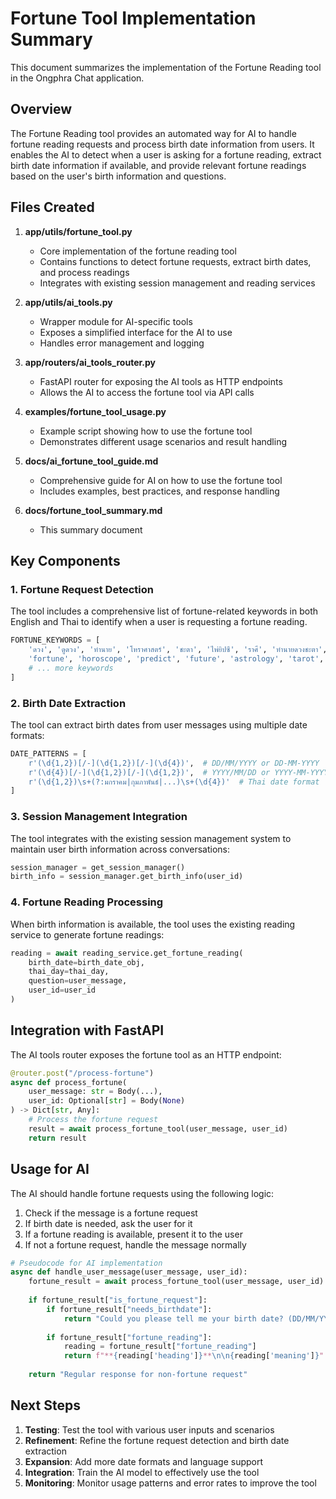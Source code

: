 # Fortune Tool Implementation Summary

This document summarizes the implementation of the Fortune Reading tool in the Ongphra Chat application.

## Overview

The Fortune Reading tool provides an automated way for AI to handle fortune reading requests and process birth date information from users. It enables the AI to detect when a user is asking for a fortune reading, extract birth date information if available, and provide relevant fortune readings based on the user's birth information and questions.

## Files Created

1. **app/utils/fortune_tool.py**
   - Core implementation of the fortune reading tool
   - Contains functions to detect fortune requests, extract birth dates, and process readings
   - Integrates with existing session management and reading services

2. **app/utils/ai_tools.py**
   - Wrapper module for AI-specific tools
   - Exposes a simplified interface for the AI to use
   - Handles error management and logging

3. **app/routers/ai_tools_router.py**
   - FastAPI router for exposing the AI tools as HTTP endpoints
   - Allows the AI to access the fortune tool via API calls

4. **examples/fortune_tool_usage.py**
   - Example script showing how to use the fortune tool
   - Demonstrates different usage scenarios and result handling

5. **docs/ai_fortune_tool_guide.md**
   - Comprehensive guide for AI on how to use the fortune tool
   - Includes examples, best practices, and response handling

6. **docs/fortune_tool_summary.md**
   - This summary document

## Key Components

### 1. Fortune Request Detection

The tool includes a comprehensive list of fortune-related keywords in both English and Thai to identify when a user is requesting a fortune reading.

```python
FORTUNE_KEYWORDS = [
    'ดวง', 'ดูดวง', 'ทำนาย', 'โหราศาสตร์', 'ชะตา', 'ไพ่ยิปซี', 'ราศี', 'ทำนายดวงชะตา',
    'fortune', 'horoscope', 'predict', 'future', 'astrology', 'tarot', 'destiny',
    # ... more keywords
]
```

### 2. Birth Date Extraction

The tool can extract birth dates from user messages using multiple date formats:

```python
DATE_PATTERNS = [
    r'(\d{1,2})[/-](\d{1,2})[/-](\d{4})',  # DD/MM/YYYY or DD-MM-YYYY
    r'(\d{4})[/-](\d{1,2})[/-](\d{1,2})',  # YYYY/MM/DD or YYYY-MM-YYYY
    r'(\d{1,2})\s+(?:มกราคม|กุมภาพันธ์|...)\s+(\d{4})'  # Thai date format
]
```

### 3. Session Management Integration

The tool integrates with the existing session management system to maintain user birth information across conversations:

```python
session_manager = get_session_manager()
birth_info = session_manager.get_birth_info(user_id)
```

### 4. Fortune Reading Processing

When birth information is available, the tool uses the existing reading service to generate fortune readings:

```python
reading = await reading_service.get_fortune_reading(
    birth_date=birth_date_obj,
    thai_day=thai_day,
    question=user_message,
    user_id=user_id
)
```

## Integration with FastAPI

The AI tools router exposes the fortune tool as an HTTP endpoint:

```python
@router.post("/process-fortune")
async def process_fortune(
    user_message: str = Body(...),
    user_id: Optional[str] = Body(None)
) -> Dict[str, Any]:
    # Process the fortune request
    result = await process_fortune_tool(user_message, user_id)
    return result
```

## Usage for AI

The AI should handle fortune requests using the following logic:

1. Check if the message is a fortune request
2. If birth date is needed, ask the user for it
3. If a fortune reading is available, present it to the user
4. If not a fortune request, handle the message normally

```python
# Pseudocode for AI implementation
async def handle_user_message(user_message, user_id):
    fortune_result = await process_fortune_tool(user_message, user_id)
    
    if fortune_result["is_fortune_request"]:
        if fortune_result["needs_birthdate"]:
            return "Could you please tell me your birth date? (DD/MM/YYYY)"
        
        if fortune_result["fortune_reading"]:
            reading = fortune_result["fortune_reading"]
            return f"**{reading['heading']}**\n\n{reading['meaning']}"
    
    return "Regular response for non-fortune request"
```

## Next Steps

1. **Testing**: Test the tool with various user inputs and scenarios
2. **Refinement**: Refine the fortune request detection and birth date extraction
3. **Expansion**: Add more date formats and language support
4. **Integration**: Train the AI model to effectively use the tool
5. **Monitoring**: Monitor usage patterns and error rates to improve the tool 